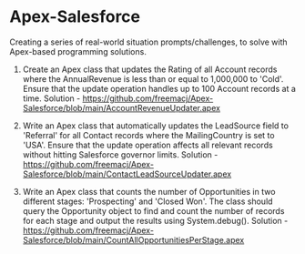 # Apex-Salesforce
Creating a series of real-world situation prompts/challenges, to solve with Apex-based programming solutions. 


1) Create an Apex class that updates the Rating of all Account records where the AnnualRevenue is less than or equal to 1,000,000 to 'Cold'. Ensure that the update operation handles up to 100 Account records at a time.
    Solution - https://github.com/freemacj/Apex-Salesforce/blob/main/AccountRevenueUpdater.apex


2) Write an Apex class that automatically updates the LeadSource field to 'Referral' for all Contact records where the MailingCountry is set to 'USA'. Ensure that the update operation affects all relevant records without hitting Salesforce governor limits.
    Solution - https://github.com/freemacj/Apex-Salesforce/blob/main/ContactLeadSourceUpdater.apex


3) Write an Apex class that counts the number of Opportunities in two different stages: 'Prospecting' and 'Closed Won'. The class should query the Opportunity object to find and count the number of records for each stage and output the results using System.debug().
    Solution - https://github.com/freemacj/Apex-Salesforce/blob/main/CountAllOpportunitiesPerStage.apex